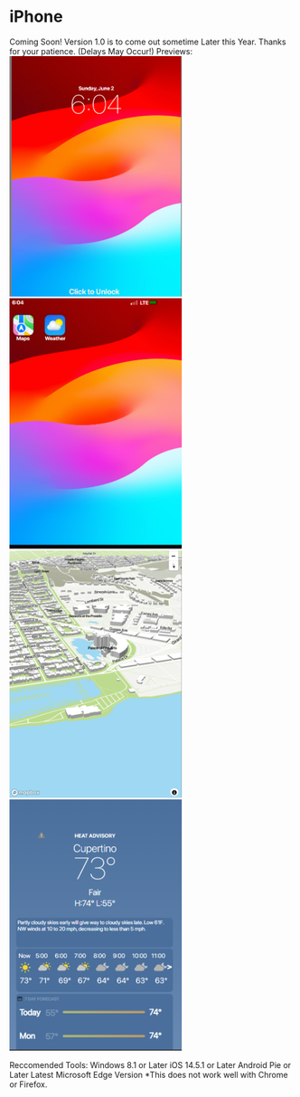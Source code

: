 # iPhone
Coming Soon! Version 1.0 is to come out sometime Later this Year. Thanks for your patience. (Delays May Occur!) 
 Previews: 
<img style="width: 305px;" src="./Screenshots/1.png">
<img style="width: 305px;" src="./Screenshots/2.png">
<img style="width: 305px;" src="./Screenshots/3.png">
<img style="width: 305px;" src="./Screenshots/4.png">

Reccomended Tools:
Windows 8.1 or Later
iOS 14.5.1 or Later
Android Pie or Later
Latest Microsoft Edge Version *This does not work well with Chrome or Firefox.
